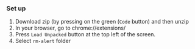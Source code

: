 ### Set up
1. Download zip (by pressing on the green (`Code` button) and then unzip
2. In your browser, go to chrome://extensions/
3. Press `Load Unpacked` button at the top left of the screen.
4. Select `rm-alert` folder
